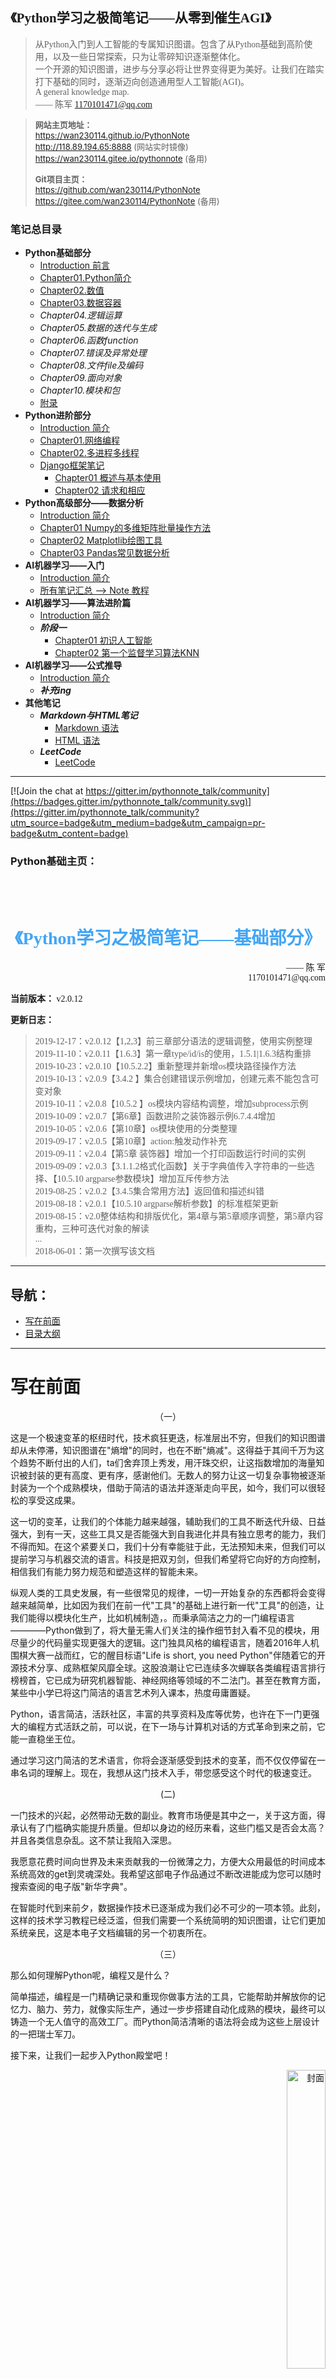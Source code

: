 <font face="楷体">

<h2>《Python学习之极简笔记——从零到催生AGI》</h2>

> 从Python入门到人工智能的专属知识图谱。包含了从Python基础到高阶使用，以及一些日常探索，只为让零碎知识逐渐整体化。  
> 一个开源的知识图谱，进步与分享必将让世界变得更为美好。让我们在踏实打下基础的同时，逐渐迈向创造通用型人工智能(AGI)。  
> A general knowledge map.  
> —— 陈军 1170101471@qq.com 

</font>  

> <font font="等线" size="2">**网站主页地址：**   
> https://wan230114.github.io/PythonNote  
> http://118.89.194.65:8888   (网站实时镜像)  
> https://wan230114.gitee.io/pythonnote   (备用)  
>
> **Git项目主页：**   
> https://github.com/wan230114/PythonNote  
> https://gitee.com/wan230114/PythonNote  (备用)</font>

<h3> 笔记总目录 </h3>

<!-- menu -->
* **Python基础部分**
    * [Introduction 前言](/00.Python/Introduction.md)
    * [Chapter01.Python简介](/00.Python/Chapter01.PythonReview.md)
    * [Chapter02.数值](/00.Python/Chapter02.Value.md)
    * [Chapter03.数据容器](/00.Python/Chapter03.DataContainers.md)
    * *Chapter04.逻辑运算*
    * *Chapter05.数据的迭代与生成*
    * *Chapter06.函数function*
    * *Chapter07.错误及异常处理*
    * *Chapter08.文件file及编码*
    * *Chapter09.面向对象*
    * *Chapter10.模块和包*
    * [附录](/00.Python/ChapterN_Appendix.md)
* **Python进阶部分**
    * [Introduction 简介](/00.Python_Advanced/Introduction.md)
    * [Chapter01.网络编程](/00.Python_Advanced/Chapter01.PythonNet.md)
    * [Chapter02.多进程多线程](/00.Python_Advanced/Chapter02.PythonThread.md)
    * [Django框架笔记](/00.Python_Advanced/Django_note/django_all.md)
      * [Chapter01 概述与基本使用](/00.Python_Advanced/Django_note/django01.md)
      * [Chapter02 请求和相应](/00.Python_Advanced/Django_note/django02.md)
* **Python高级部分——数据分析**
    * [Introduction 简介](/01.Datascience/Introduction.md)
    * [Chapter01 Numpy的多维矩阵批量操作方法](/01.Datascience/Datascience_1numpy.md)
    * [Chapter02 Matplotlib绘图工具](/01.Datascience/Datascience_2matplotlib.md)
    * [Chapter03 Pandas常见数据分析](/01.Datascience/Datascience_3pandas.md)
* **AI机器学习——入门**
    * [Introduction 简介](/02.AI_ML/Introduction.md)
    * [所有笔记汇总 --> Note 教程](/02.AI_ML/ML.md)
* **AI机器学习——算法进阶篇**
    * [Introduction 简介](/03.AI_ML_机器学习算法集训营/Introduction.md)
    * ***阶段一***
      * [Chapter01 初识人工智能](/03.AI_ML_机器学习算法集训营/Phase1/01_初识人工智能.md)
      * [Chapter02 第一个监督学习算法KNN](/03.AI_ML_机器学习算法集训营/Phase1/02_第一个监督学习算法KNN.md)
* **AI机器学习——公式推导**
    * [Introduction 简介](/01.Datascience/Introduction.md)
    * ***补充ing***
* **其他笔记**
    * ***Markdown与HTML笔记***
      * [Markdown 语法](/Others/HTML高级语法/Markdown及HTML常用命令.md)
      * [HTML 语法](/Others/HTML高级语法/HTML高级语法.md)
    * ***LeetCode***
      * [LeetCode](/Others/Python_leetcode/Summary.md)
<!-- menu -->

---

[![Join the chat at https://gitter.im/pythonnote_talk/community](https://badges.gitter.im/pythonnote_talk/community.svg)](https://gitter.im/pythonnote_talk/community?utm_source=badge&utm_medium=badge&utm_campaign=pr-badge&utm_content=badge)

<h3> Python基础主页：</h3>
<br>
<br>


<!-- introduction -->
<h1><center><font color="#42a5f5" face="仿宋">《Python学习之极简笔记——基础部分》</font></center></h1>

<div align=right>
<font face="仿宋">—— 陈 军</br>1170101471@qq.com</font>
</div>
<font face="仿宋">

**当前版本：** v2.0.12

**更新日志：**
> 2019-12-17：v2.0.12【1,2,3】前三章部分语法的逻辑调整，使用实例整理  
> 2019-11-10：v2.0.11【1.6.3】第一章type/id/is的使用，1.5.1|1.6.3结构重排<br>
> 2019-10-23：v2.0.10【10.5.2.2】重新整理并新增os模块路径操作方法<br>
> 2019-10-13：v2.0.9【3.4.2 】集合创建错误示例增加，创建元素不能包含可变对象<br>
> 2019-10-11：v2.0.8【10.5.2 】os模块内容结构调整，增加subprocess示例<br>
> 2019-10-09：v2.0.7【第6章】函数进阶之装饰器示例6.7.4.4增加<br>
> 2019-10-05：v2.0.6【第10章】os模块使用的分类整理<br>
> 2019-09-17：v2.0.5【第10章】action:触发动作补充<br>
> 2019-09-11：v2.0.4【第5章 装饰器】增加一个打印函数运行时间的实例<br>
> 2019-09-09：v2.0.3【3.1.1.2格式化函数】关于字典值传入字符串的一些选择、【10.5.10 argparse参数模块】增加互斥传参方法<br>
> 2019-08-25：v2.0.2【3.4.5集合常用方法】返回值和描述纠错<br>
> 2019-08-18：v2.0.1【10.5.10 argparse解析参数】的标准框架更新<br>
> 2019-08-15：v2.0整体结构和排版优化，第4章与第5章顺序调整，第5章内容重构，三种可迭代对象的解读<br>
> ...<br>
> 2018-06-01：第一次撰写该文档<br>

---

<h2>导航：</h2>

* [写在前面](#写在前面)
* [目录大纲](#目录大纲)

</font>


---

# 写在前面

<center>（一）</center>

这是一个极速变革的枢纽时代，技术疯狂更迭，标准层出不穷，但我们的知识图谱却从未停滞，知识图谱在"熵增"的同时，也在不断"熵减"。这得益于其间千万为这个趋势不断付出的人们，ta们舍弃顶上秀发，用汗珠交织，让这指数增加的海量知识被封装的更有高度、更有序，感谢他们。无数人的努力让这一切复杂事物被逐渐封装为一个个成熟模块，借助于简洁的语法并逐渐走向平民，如今，我们可以很轻松的享受这成果。

这一切的变革，让我们的个体能力越来越强，辅助我们的工具不断迭代升级、日益强大，到有一天，这些工具又是否能强大到自我进化并具有独立思考的能力，我们不得而知。在这个紧要关口，我们十分有幸能驻于此，无法预知未来，但我们可以提前学习与机器交流的语言。科技是把双刃剑，但我们希望将它向好的方向控制，相信我们有能力努力规范和塑造这样的智能未来。

纵观人类的工具史发展，有一些很常见的规律，一切一开始复杂的东西都将会变得越来越简单，比如因为我们在前一代"工具"的基础上进行新一代"工具"的创造，让我们能得以模块化生产，比如机械制造，。而秉承简洁之力的一门编程语言————Python做到了，将大量无需人们关注的操作细节封入看不见的模块，用尽量少的代码量实现更强大的逻辑。这门独具风格的编程语言，随着2016年人机围棋大赛一战而红，它的醒目标语"Life is short, you need Python"伴随着它的开源技术分享、成熟框架风靡全球。这股浪潮让它已连续多次蝉联各类编程语言排行榜榜首，它已成为研究机器智能、神经网络等领域的不二法门。甚至在教育方面，某些中小学已将这门简洁的语言艺术列入课本，热度毋庸置疑。

Python，语言简洁，活跃社区，丰富的共享资料及库等优势，也许在下一门更强大的编程方式活跃之前，可以说，在下一场与计算机对话的方式革命到来之前，它能一直稳坐王位。

通过学习这门简洁的艺术语言，你将会逐渐感受到技术的变革，而不仅仅停留在一串名词的理解上。现在，我想从这门技术入手，带您感受这个时代的极速变迁。


<center> (二) </center>

一门技术的兴起，必然带动无数的副业。教育市场便是其中之一，关于这方面，得承认有了门槛确实能提升质量。但却以身边的经历来看，这些门槛又是否会太高？并且各类信息杂乱。这不禁让我陷入深思。

我愿意花费时间向世界及未来贡献我的一份微薄之力，方便大众用最低的时间成本系统高效的get到灵魂深处。我希望这部电子作品通过不断改进能成为您可以随时搜索查阅的电子版"新华字典"。

在智能时代到来前夕，数据操作技术已逐渐成为我们必不可少的一项本领。此刻，这样的技术学习教程已经泛滥，但我们需要一个系统简明的知识图谱，让它们更加系统亲民，这是本电子文档编辑的另一个初衷所在。

<center>（三）</center>

那么如何理解Python呢，编程又是什么？

简单描述，编程是一门精确记录和重现你做事方法的工具，它能帮助并解放你的记忆力、脑力、劳力，就像实际生产，通过一步步搭建自动化成熟的模块，最终可以铸造一个无人值守的高效工厂。而Python简洁清晰的语法将会成为这些上层设计的一把瑞士军刀。

接下来，让我们一起步入Python殿堂吧！

<div align=right>
<img width="35%" src=".img/sin.png" alt="封面"/>
</div>

# 目录大纲

* [Introduction 前言](/00.Python/Introduction.md)
* [Chapter01.Python简介](/00.Python/Chapter01.PythonReview.md)
* [Chapter02.数值](/00.Python/Chapter02.Value.md)
* [Chapter03.数据容器](/00.Python/Chapter03.DataContainers.md)
* *Chapter04.逻辑运算*
* *Chapter05.数据的迭代与生成*
* *Chapter06.函数function*
* *Chapter07.错误及异常处理*
* *Chapter08.文件file及编码*
* *Chapter09.面向对象*
* *Chapter10.模块和包*
* [附录](/00.Python/附录.md)

（文章笔记暂未完全转化，原始文档下载链接：https://1drv.ms/w/s!AofyZDsRK31B8m8uzCxonAKFeOEl?e=JWqhA2
）
<!-- introduction -->


---

<font face="仿宋">
以上为《Python学习之极简笔记——基础部分》主页。<br>
更多其他内容，如高级使用，数据分析，机器学习等，见各个子文件夹~
</font>

